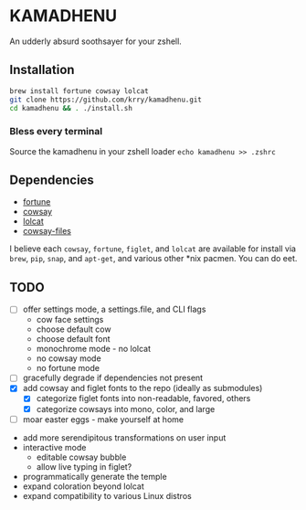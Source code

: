 
# KAMADHENU

An udderly absurd soothsayer for your zshell.

## Installation

``` sh
brew install fortune cowsay lolcat
git clone https://github.com/krry/kamadhenu.git
cd kamadhenu && . ./install.sh
```

### Bless every terminal
Source the kamadhenu in your zshell loader
`echo kamadhenu >> .zshrc`

## Dependencies
- [fortune](https://github.com/bmc/fortunes/)
- [cowsay](https://linux.die.net/man/1/cowsay)
- [lolcat](https://github.com/busyloop/lolcat)
- [cowsay-files](https://github.com/krry/cowsay-files)

I believe each `cowsay`, `fortune`, `figlet`, and `lolcat` are available for install via `brew`, `pip`, `snap`, and `apt-get`, and various other *nix pacmen. You can do eet.


## TODO
- [ ] offer settings mode, a settings.file, and CLI flags
  - cow face settings
  - choose default cow
  - choose default font
  - monochrome mode - no lolcat
  - no cowsay mode
  - no fortune mode
- [ ] gracefully degrade if dependencies not present
- [x] add cowsay and figlet fonts to the repo (ideally as submodules)
  - [x] categorize figlet fonts into non-readable, favored, others
  - [x] categorize cowsays into mono, color, and large
- [ ] moar easter eggs - make yourself at home
- add more serendipitous transformations on user input
- interactive mode
  - editable cowsay bubble
  - allow live typing in figlet?
- programmatically generate the temple
- expand coloration beyond lolcat
- expand compatibility to various Linux distros
